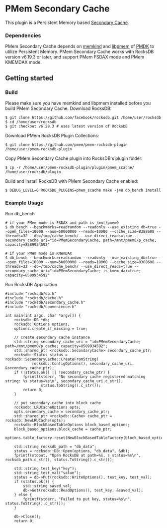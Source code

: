 # PMem Secondary Cache
This plugin is a Persistent Memory based [Secondary Cache](http://rocksdb.org/blog/2021/05/27/rocksdb-secondary-cache.html).
### Dependencies
PMem Secondary Cache depends on [memkind](http://memkind.github.io/memkind/) and [libpmem](https://pmem.io/pmdk/libpmem/) of  [PMDK](https://github.com/pmem/pmdk) to utilize Persistent Memory. PMem Secondary Cache works with RocksDB version v6.19.3 or later, and support PMem FSDAX mode and PMem KMEMDAX mode.
## Getting started
### Build
Please make sure you have memkind and libpmem installed before you build PMem Secondary Cache.
Download RocksDB:
```
$ git clone https://github.com/facebook/rocksdb.git /home/user/rocksdb
$ cd /home/user/rocksdb
$ git checkout v6.29.3 # uses latest version of RocksDB
```
Download PMem RocksDB Plugin Collections:
```
$ git clone https://github.com/pmem/pmem-rocksdb-plugin /home/user/pmem-rocksdb-plugin
```
Copy PMem Secondary Cache plugin into RocksDB's plugin folder:
```
$ cp -r /home/user/pmem-rocksdb-plugin/plugin/pmem_scache/ /home/user/rocksdb/plugin
```
Build and install RocksDB with PMem Secondary Cache enabled:
```
$ DEBUG_LEVEL=0 ROCKSDB_PLUGINS=pmem_scache make -j48 db_bench install
```
### Example Usage
Run db_bench
```
# if your PMem mode is FSDAX and path is /mnt/pmem0
$ db_bench --benchmarks=readrandom --readonly --use_existing_db=true --open_files=10000 --num=50000000 --reads=10000 --cache_size=8388608 --threads=32 --db=/tmp/cache_bench/ --use_direct_reads=true --secondary_cache_uri="id=PMemSecondaryCache; path=/mnt/pmem0/p_cache; capacity=8589934592"

# if your PMem mode is KMemDAX
$ db_bench --benchmarks=readrandom --readonly --use_existing_db=true --open_files=10000 --num=50000000 --reads=10000 --cache_size=8388608 --threads=32 --db=/tmp/cache_bench/ --use_direct_reads=true --secondary_cache_uri="id=PMemSecondaryCache; is_kmem_dax=true; capacity=8589934592"
```
Run RocksDB Application
```
#include "rocksdb/db.h"
#include "rocksdb/cache.h"
#include "rocksdb/secondary_cache.h"
#include "rocksdb/convenience.h"

int main(int argc, char *argv[]) {
    rocksdb::DB *db;
    rocksdb::Options options;
    options.create_if_missing = true;

    // create secondary cache instance
    std::string secondary_cache_uri = "id=PMemSecondaryCache; path=/mnt/pmem0/p_cache; capacity=8589934592";
    std::shared_ptr <rocksdb::SecondaryCache> secondary_cache_ptr;
    rocksdb::Status status = rocksdb::SecondaryCache::CreateFromString(
            rocksdb::ConfigOptions(), secondary_cache_uri, &secondary_cache_ptr);
    if (!status.ok() || !secondary_cache_ptr) {
        fprintf(stderr, "No secondary cache registered matching string: %s status=%s\n", secondary_cache_uri.c_str(),
                status.ToString().c_str());
        return 0;
    }

    // put secondary cache into block cache
    rocksdb::LRUCacheOptions opts;
    opts.secondary_cache = secondary_cache_ptr;
    std::shared_ptr <rocksdb::Cache> cache_ptr = rocksdb::NewLRUCache(opts);
    rocksdb::BlockBasedTableOptions block_based_options;
    block_based_options.block_cache = cache_ptr;
    options.table_factory.reset(NewBlockBasedTableFactory(block_based_options));

    std::string rocksdb_path = "db_data";
    status = rocksdb::DB::Open(options, "db_data", &db);
    fprintf(stdout, "Open RocksDB at path=%s, s status=%s\n", rocksdb_path.c_str(), status.ToString().c_str());

    std::string test_key("key");
    std::string test_val("value");
    status = db->Put(rocksdb::WriteOptions(), test_key, test_val);
    if (status.ok()) {
        std::string saved_val;
        db->Get(rocksdb::ReadOptions(), test_key, &saved_val);
    } else {
        fprintf(stderr, "Failed to put key, status=%s\n", status.ToString().c_str());
    }

    db->Close();
    return 0;

```